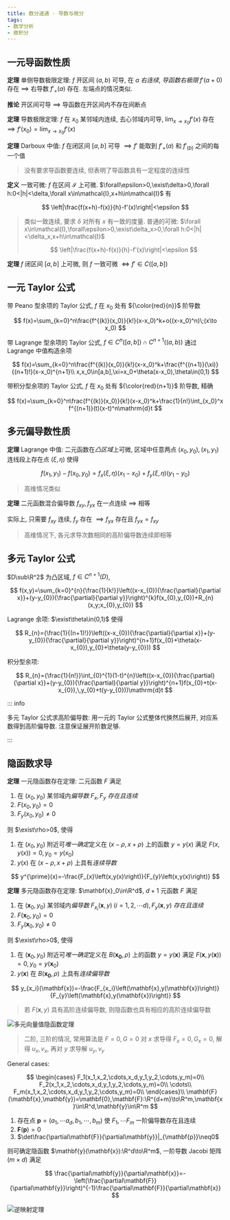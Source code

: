 ```yaml
---
title: 数分速通 - 导数与微分
tags: 
- 数学分析
- 微积分
---
```


## 一元导函数性质

**定理** 单侧导数极限定理: $f$ 开区间 $(a,b)$ 可导, 在 $a$ *右连续*, *导函数右极限* $f'(a+0)$ 存在 $\implies$ 右导数 $f'_+(a)$ 存在. 左端点的情况类似.

**推论** 开区间可导 $\implies$ 导函数在开区间内不存在间断点

**定理** 导数极限定理: $f$ 在 $x_0$ 某邻域内连续, 去心邻域内可导, $\lim_{x\to x_0}f'(x)$ 存在 $\implies f'(x_0)=\lim_{x\to x_0}f'(x)$

**定理** Darboux 中值: $f$ 在闭区间 $[a,b]$ 可导 $\implies f'$ 能取到 $f'_+(a)$ 和 $f'_(b)$ 之间的每一个值

> 没有要求导函数要连续, 但表明了导函数具有一定程度的连续性

**定义** 一致可微: $f$ 在区间 $\mathcal{I}$ 上可微. $\forall\epsilon>0,\exist\delta>0,\forall h:0<|h|<\delta,\forall x\in\mathcal{I},x+h\in\mathcal{I}$ 有

$$
\left|\frac{f(x+h)-f(x)}{h}-f'(x)\right|<\epsilon
$$

> 类似一致连续, 要求 $\delta$ 对所有 $x$ 有一致的度量. 普通的可微: $\forall x\in\mathcal{I},\forall\epsilon>0,\exist\delta_x>0,\forall h:0<|h|<\delta_x,x+h\in\mathcal{I}$
>
> $$
> \left|\frac{f(x+h)-f(x)}{h}-f'(x)\right|<\epsilon
> $$

**定理** $f$ 闭区间 $[a,b]$ 上可微, 则 $f$ 一致可微 $\iff f'\in C([a,b])$

## 一元 Taylor 公式

带 Peano 型余项的 Taylor 公式, $f$ 在 $x_0$ 处有 ${\color{red}{n}}$ 阶导数

$$
f(x)=\sum_{k=0}^n\frac{f^{(k)}(x_0)}{k!}(x-x_0)^k+o((x-x_0)^n)\;(x\to x_0)
$$

带 Lagrange 型余项的 Taylor 公式, $f\in C^n([a,b])\cap C^{n+1}((a,b))$ 通过 Lagrange 中值构造余项

$$
f(x)=\sum_{k=0}^n\frac{f^{(k)}(x_0)}{k!}(x-x_0)^k+\frac{f^{(n+1)}(\xi)}{(n+1)!}(x-x_0)^{n+1}\\
x,x_0\in[a,b],\xi=x_0+\theta(x-x_0),\theta\in(0,1)
$$

带积分型余项的 Taylor 公式, $f$ 在 $x_0$ 处有 ${\color{red}{n+1}}$ 阶导数, 精确

$$
f(x)=\sum_{k=0}^n\frac{f^{(k)}(x_0)}{k!}(x-x_0)^k+\frac{1}{n!}\int_{x_0}^x f^{(n+1)}(t)(x-t)^n\mathrm{d}t
$$

## 多元偏导数性质

**定理** Lagrange 中值: 二元函数在*凸区域*上可微, 区域中任意两点 $(x_0,y_0),(x_1,y_1)$ 连线段上存在点 $(\xi,\eta)$ 使得

$$
f(x_1,y_1)-f(x_0,y_0)=f_x(\xi,\eta)(x_1-x_0)+f_y(\xi,\eta)(y_1-y_0)
$$

> 高维情况类似

**定理** 二元函数混合偏导数 $f_{xy},f_{yx}$ 在一点连续 $\implies$ 相等

实际上, 只需要 $f_{xy}$ 连续, $f_y$ 存在 $\implies f_{yx}$ 存在且 $f_{yx}=f_{xy}$

> 高维情况下, 各元求导次数相同的高阶偏导数连续即相等

## 多元 Taylor 公式

$D\sub\R^2$ 为凸区域, $f\in C^{n+1}(D)$, 

$$
f(x,y)=\sum_{k=0}^{n}{\frac{1}{k!}}\left((x-x_{0}){\frac{\partial}{\partial x}}+(y-y_{0}){\frac{\partial}{\partial y}}\right)^{k}f(x_{0},y_{0})+R_{n}(x,y;x_{0},y_{0})
$$

Lagrange 余项: $\exist\theta\in(0,1)$ 使得

$$
R_{n}={\frac{1}{(n+1)!}}\left((x-x_{0}){\frac{\partial}{\partial x}}+(y-y_{0}){\frac{\partial}{\partial y}}\right)^{n+1}f(x_{0}+\theta(x-x_{0}),y_{0}+\theta(y-y_{0}))
$$

积分型余项:

$$
R_{n}={\frac{1}{n!}}\int_{0}^{1}(1-t)^{n}\left((x-x_{0}){\frac{\partial}{\partial x}}+(y-y_{0}){\frac{\partial}{\partial y}}\right)^{n+1}f(x_{0}+t(x-x_{0}),\,y_{0}+t(y-y_{0}))\mathrm{d}t
$$

::: info

多元 Taylor 公式求高阶偏导数: 用一元的 Taylor 公式整体代换然后展开, 对应系数得到高阶偏导数. 注意保证展开阶数足够.

:::

## 隐函数求导

**定理** 一元隐函数存在定理: 二元函数 $F$ 满足

1. 在 $(x_0,y_0)$ 某邻域内*偏导数* $F_x,F_y$ *存在且连续*
2. $F(x_0,y_0)=0$
3. $F_y(x_0,y_0)\neq0$

则 $\exist\rho>0$, 使得

1. 在 $(x_0,y_0)$ 附近可*唯一确定*定义在 $(x-\rho,x+\rho)$ 上的函数 $y=y(x)$ 满足 $F(x,y(x))=0,y_0=y(x_0)$
2. $y(x)$ 在 $(x-\rho,x+\rho)$ 上具有*连续导数*

$$
y^{\prime}(x)=-\frac{F_{x}\left(x,y(x)\right)}{F_{y}\left(x,y(x)\right)}
$$

**定理** 多元隐函数存在定理: $\mathbf{x}_0\in\R^d$, $d+1$ 元函数 $F$ 满足

1. 在 $(\mathbf{x}_0,y_0)$ 某邻域内*偏导数* $F_{x_i}(\mathbf{x},y)\;(i=1,2,\cdots d),F_y(\mathbf{x},y)$ *存在且连续*
2. $F(\mathbf{x}_0,y_0)=0$
3. $F_y(\mathbf{x}_0,y_0)\neq0$

则 $\exist\rho>0$, 使得

1. 在 $(\mathbf{x}_0,y_0)$ 附近可*唯一确定*定义在 $B(\mathbf{x_0},\rho)$ 上的函数 $y=y(\mathbf{x})$ 满足 $F(\mathbf{x},y(\mathbf{x}))=0,y_0=y(\mathbf{x}_0)$
2. $y(\mathbf{x})$ 在 $B(\mathbf{x_0},\rho)$ 上具有*连续偏导数*

$$
y_{x_i}(\mathbf{x})=-\frac{F_{x_i}\left(\mathbf{x},y(\mathbf{x})\right)}{F_{y}\left(\mathbf{x},y(\mathbf{x})\right)}
$$

> 若 $F(\mathbf{x},y)$ 具有高阶连续偏导数, 则隐函数也具有相应的高阶连续偏导数

![多元向量值隐函数定理](https://cdn.duanyll.com/img/20230209164424.png)

> 二阶, 三阶的情况, 常用算法是 $F=0,G=0$ 对 $x$ 求导得 $F_x=0,G_x=0$, 解得 $u_x,v_x$, 再对 $y$ 求导解 $u_y,v_y$

General cases:

$$
\begin{cases}
    F_1(x_1,x_2,\cdots,x_d,y_1,y_2,\cdots,y_m)=0\\
    F_2(x_1,x_2,\cdots,x_d,y_1,y_2,\cdots,y_m)=0\\
    \cdots\\
    F_m(x_1,x_2,\cdots,x_d,y_1,y_2,\cdots,y_m)=0\\
\end{cases}\\
\mathbf{F}(\mathbf{x},\mathbf{y})=\mathbf{0},\mathbf{F}:\R^{d+m}\to\R^m,\mathbf{x}\in\R^d,\mathbf{y}\in\R^m
$$

1. 存在点 $\mathbf{p}=(a_1,\cdots a_d,b_1,\cdots,b_m)$ 使 $F_1,\cdots F_m$ 一阶偏导数存在且连续
2. $\mathbf{F}(\mathbf{p})=0$
3. $\det\frac{\partial\mathbf{F}}{\partial\mathbf{y}}|_{\mathbf{p}}\neq0$

则可确定隐函数 $\mathbf{y}(\mathbf{x}):\R^d\to\R^m$, 一阶导数 Jacobi 矩阵 ($m\times d$) 满足

$$
\frac{\partial\mathbf{y}}{\partial\mathbf{x}}=-\left(\frac{\partial\mathbf{F}}{\partial\mathbf{y}}\right)^{-1}\frac{\partial\mathbf{F}}{\partial\mathbf{x}}
$$

![逆映射定理](https://cdn.duanyll.com/img/20230209170544.png)